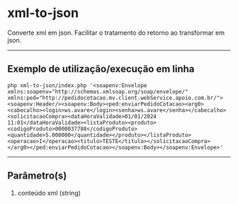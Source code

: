 # xml-to-json
Converte xml em json. Facilitar o tratamento do retorno ao transformar em json.

<hr>

## Exemplo de utilização/execução em linha
```
php xml-to-json/index.php '<soapenv:Envelope xmlns:soapenv="http://schemas.xmlsoap.org/soap/envelope/" xmlns:ped="http://pedidocotacao.mv.client.webService.apoio.com.br/"><soapenv:Header/><soapenv:Body><ped:enviarPedidoCotacao><arg0><cabecalho><login>ws.avare</login><senha>ws.avare</senha></cabecalho><solicitacaoCompra><dataHoraValidade>01/01/2024 11:01</dataHoraValidade><listaProduto><produto><codigoProduto>0000037788</codigoProduto><quantidade>5.000000</quantidade></produto></listaProduto><operacao>I</operacao><titulo>TESTE</titulo></solicitacaoCompra></arg0></ped:enviarPedidoCotacao></soapenv:Body></soapenv:Envelope>'
```

<hr>

## Parâmetro(s)
<ol>
  <li>conteúdo xml (string)</li>
</ol>
